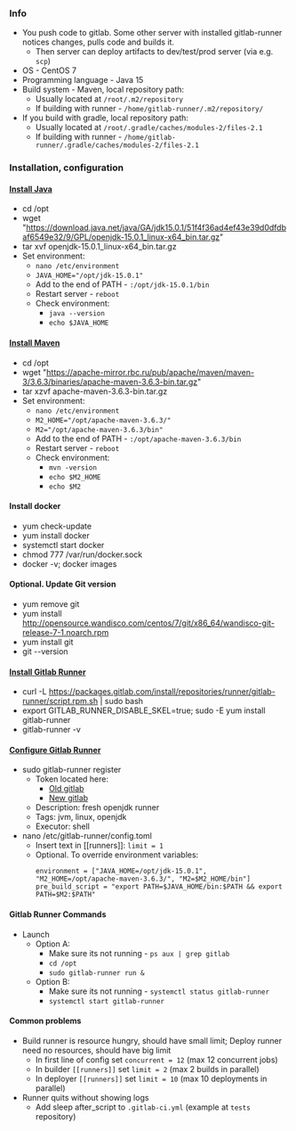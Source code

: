 ### Info
* You push code to gitlab. Some other server with installed gitlab-runner notices changes, pulls code and builds it.
    * Then server can deploy artifacts to dev/test/prod server (via e.g. `scp`)
* OS - CentOS 7
* Programming language - Java 15
* Build system - Maven, local repository path:
    * Usually located at `/root/.m2/repository`
    * If building with runner - `/home/gitlab-runner/.m2/repository/`
* If you build with gradle, local repository path:
    * Usually located at `/root/.gradle/caches/modules-2/files-2.1`
    * If building with runner - `/home/gitlab-runner/.gradle/caches/modules-2/files-2.1`

### Installation, configuration
#### [Install Java](https://jdk.java.net/15/)
* cd /opt
* wget "https://download.java.net/java/GA/jdk15.0.1/51f4f36ad4ef43e39d0dfdbaf6549e32/9/GPL/openjdk-15.0.1_linux-x64_bin.tar.gz"
* tar xvf openjdk-15.0.1_linux-x64_bin.tar.gz
* Set environment:
    * `nano /etc/environment`
    * `JAVA_HOME="/opt/jdk-15.0.1"`
    * Add to the end of PATH - `:/opt/jdk-15.0.1/bin`
    * Restart server - `reboot`
    * Check environment:
        * `java --version`
        * `echo $JAVA_HOME` 

#### [Install Maven](https://maven.apache.org/install.html)
* cd /opt
* wget "https://apache-mirror.rbc.ru/pub/apache/maven/maven-3/3.6.3/binaries/apache-maven-3.6.3-bin.tar.gz"
* tar xzvf apache-maven-3.6.3-bin.tar.gz
* Set environment:
    * `nano /etc/environment`
    * `M2_HOME="/opt/apache-maven-3.6.3/"`
    * `M2="/opt/apache-maven-3.6.3/bin"`
    * Add to the end of PATH - `:/opt/apache-maven-3.6.3/bin`
    * Restart server - `reboot`
    * Check environment:
        * `mvn -version`
        * `echo $M2_HOME`
        * `echo $M2`

#### Install docker
* yum check-update
* yum install docker
* systemctl start docker
* chmod 777 /var/run/docker.sock
* docker -v; docker images

#### Optional. Update Git version
* yum remove git
* yum install http://opensource.wandisco.com/centos/7/git/x86_64/wandisco-git-release-7-1.noarch.rpm
* yum install git
* git --version

#### [Install Gitlab Runner](https://docs.gitlab.com/runner/install/linux-repository.html)
* curl -L https://packages.gitlab.com/install/repositories/runner/gitlab-runner/script.rpm.sh | sudo bash
* export GITLAB_RUNNER_DISABLE_SKEL=true; sudo -E yum install gitlab-runner
* gitlab-runner -v

#### [Configure Gitlab Runner](https://docs.gitlab.com/runner/register/index.html)
* sudo gitlab-runner register
    * Token located here: 
        * [Old gitlab](https://vcs.your-company.com/groups/your-group/-/settings/ci_cd)
        * [New gitlab](https://vcs.your-company.com/groups/your-group/-/runners)
    * Description: fresh openjdk runner
    * Tags: jvm, linux, openjdk
    * Executor: shell
* nano /etc/gitlab-runner/config.toml
    * Insert text in [[runners]]: `limit = 1`
    * Optional. To override environment variables:
        ```
        environment = ["JAVA_HOME=/opt/jdk-15.0.1", "M2_HOME=/opt/apache-maven-3.6.3/", "M2=$M2_HOME/bin"]
        pre_build_script = "export PATH=$JAVA_HOME/bin:$PATH && export PATH=$M2:$PATH"
        ```
#### Gitlab Runner Commands
* Launch
    * Option A:
        * Make sure its not running - `ps aux | grep gitlab`
        * `cd /opt`
        * `sudo gitlab-runner run &`
    * Option B:
        * Make sure its not running - `systemctl status gitlab-runner`
        * `systemctl start gitlab-runner`

#### Common problems
* Build runner is resource hungry, should have small limit; Deploy runner need no resources, should have big limit
    * In first line of config set `concurrent = 12` (max 12 concurrent jobs)
    * In builder `[[runners]]` set `limit = 2` (max 2 builds in parallel)
    * In deployer `[[runners]]` set `limit = 10` (max 10 deployments in parallel)
* Runner quits without showing logs
    * Add sleep after_script to `.gitlab-ci.yml` (example at `tests` repository)